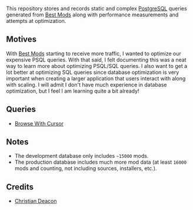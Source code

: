 This repository stores and records static and complex [PostgreSQL](https://www.postgresql.org/) queries generated from [Best Mods](https://bestmods.io/) along with performance measurements and attempts at optimization.

## Motives
With [Best Mods](https://bestmods.io/) starting to receive more traffic, I wanted to optimize our expensive PSQL queries. With that said, I felt documenting this was a neat way to learn more about optimizing PSQL/SQL queries. I also want to get a lot better at optimizing SQL queries since database optimization is very important when creating a larger application that users interact with along with scaling. I will admit I don't have much experience in database optimization, but I feel I am learning quite a bit already!

## Queries
* [Browse With Cursor](./queries/browse-with-cursor)

## Notes
* The development database only includes `~15000` mods.
* The production database includes much more mod data (at least `16000` mods and counting, not including sources, installers, etc.).

## Credits
* [Christian Deacon](https://github.com/gamemann)